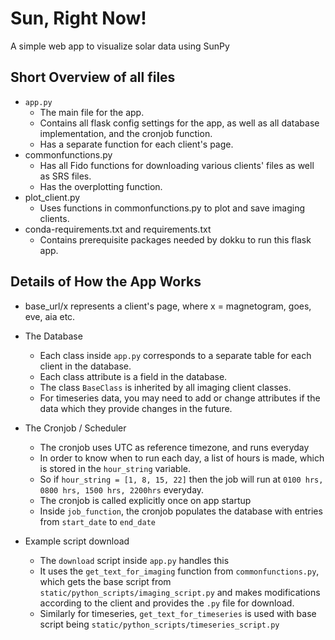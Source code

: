# Sun, Right Now!

A simple web app to visualize solar data using SunPy

## Short Overview of all files

- `app.py`
    -  The main file for the app.
    -  Contains all flask config settings for the app, as well as all database implementation, and the cronjob function.
    -  Has a separate function for each client's page.
- commonfunctions.py
    - Has all Fido functions for downloading various clients' files as well as SRS files.
    - Has the overplotting function.
- plot_client.py
    - Uses functions in commonfunctions.py to plot and save imaging clients.
- conda-requirements.txt and requirements.txt
    - Contains prerequisite packages needed by dokku to run this flask app.

## Details of How the App Works

- base_url/x represents a client's page, where x = magnetogram, goes, eve, aia etc.
- The Database
    - Each class inside `app.py` corresponds to a separate table for each client in the database.
    - Each class attribute is a field in the database.
    - The class `BaseClass` is inherited by all imaging client classes.
    - For timeseries data, you may need to add or change attributes if the data which they provide changes in the future.

- The Cronjob / Scheduler
    - The cronjob uses UTC as reference timezone, and runs everyday
    - In order to know when to run each day, a list of hours is made, which is stored in the `hour_string` variable.
    - So if `hour_string = [1, 8, 15, 22]` then the job will run at `0100 hrs, 0800 hrs, 1500 hrs, 2200hrs` everyday.
    - The cronjob is called explicitly once on app startup
    - Inside `job_function`, the cronjob populates the database with entries from `start_date` to `end_date`

- Example script download
    - The `download` script inside `app.py` handles this
    - It uses the `get_text_for_imaging` function from `commonfunctions.py`, which gets the base script from `static/python_scripts/imaging_script.py` and makes modifications according to the client and provides the `.py` file for download.
    - Similarly for timeseries, `get_text_for_timeseries` is used with base script being `static/python_scripts/timeseries_script.py`
